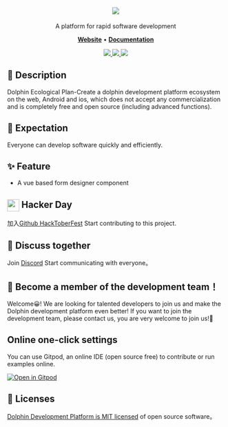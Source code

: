 
<h1 align="center">
   <b>
       <a href="https://godolphinx.org"><img src="https://godolphinx.org/images/dolphin-platform-logo.svg" /></a><br>
   </b>
</h1>

<p align="center"> A platform for rapid software development </p>

<p align="center">
    <a href="https://godolphinx.org/"><b>Website</b></a> •
    <a href="https://godolphinx.org/formDesign/description.html"><b>Documentation</b></a>
</p>

<div align="center">
  <a href="https://godolphinx.org">
    <img src="https://img.shields.io/npm/l/vue.svg?sanitize=true">
  </a>
  <a href="https://gitpod.io/#https://github.com/wangxiang4/dolphin-form-design">
    <img src="https://img.shields.io/badge/Gitpod-Ready--to--Code-blue?logo=gitpod&style=flat-square">
  </a>
  <a href="https://discord.gg/DREuQWrRYQ">
    <img src="https://img.shields.io/badge/chat-on%20discord-7289da.svg?sanitize=true"/>
  </a>
</div>

## 🐬 Description
Dolphin Ecological Plan-Create a dolphin development platform ecosystem on the web, Android and ios, 
which does not accept any commercialization and is completely free and open source (including advanced functions).

## 💪 Expectation
Everyone can develop software quickly and efficiently.

## ✨ Feature
- A vue based form designer component

## <img width="28" style="vertical-align:middle" src="https://godolphinx.org/images/hacktoberfest-logo.svg"> Hacker Day
加入[Github HackToberFest](https://hacktoberfest.com/) Start contributing to this project.

## 🤔 Discuss together
Join [Discord](https://discord.gg/DREuQWrRYQ) Start communicating with everyone。

## 🤗 Become a member of the development team！
Welcome😀! We are looking for talented developers to join us and make the Dolphin development platform even better! 
If you want to join the development team, please contact us, you are very welcome to join us!💖

## Online one-click settings
You can use Gitpod, an online IDE (open source free) to contribute or run examples online.

[![Open in Gitpod](https://gitpod.io/button/open-in-gitpod.svg)](https://gitpod.io/#https://github.com/wangxiang4/dolphin-form-design)

## 📄 Licenses
[Dolphin Development Platform is MIT licensed](https://github.com/wangxiang4/dolphin-form-design/blob/master/LICENSE) of open source software。
